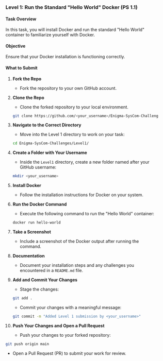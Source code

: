 ### **Level 1: Run the Standard "Hello World" Docker (PS 1.1)**

#### Task Overview

In this task, you will install Docker and run the standard "Hello World" container to familiarize yourself with Docker.



#### Objective

Ensure that your Docker installation is functioning correctly.

#### What to Submit

1. **Fork the Repo**
   - Fork the repository to your own GitHub account.

2. **Clone the Repo**
   - Clone the forked repository to your local environment.

   ```bash
   git clone https://github.com/<your_username>/Enigma-SysCom-Challenges
   ```

3. **Navigate to the Correct Directory**
   - Move into the Level 1 directory to work on your task:

   ```bash
   cd Enigma-SysCom-Challenges/Level1/
   ```

4. **Create a Folder with Your Username**
   - Inside the `Level1` directory, create a new folder named after your GitHub username:

   ```bash
   mkdir <your_username>
   ```

5. **Install Docker**
   - Follow the installation instructions for Docker on your system.

6. **Run the Docker Command**
   - Execute the following command to run the "Hello World" container:

   ```bash
   docker run hello-world
   ```

7. **Take a Screenshot**
   - Include a screenshot of the Docker output after running the command.

8. **Documentation**
   - Document your installation steps and any challenges you encountered in a `README.md` file.

9. **Add and Commit Your Changes**
   - Stage the changes:

   ```bash
   git add .
   ```

   - Commit your changes with a meaningful message:

   ```bash
   git commit -m "Added Level 1 submission by <your_username>"
   ```

10. **Push Your Changes and Open a Pull Request**
    - Push your changes to your forked repository:

   ```bash
   git push origin main
   ```

   - Open a Pull Request (PR) to submit your work for review.


